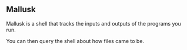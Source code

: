Mallusk
------

Mallusk is a shell that tracks the inputs and outputs of the programs you run. 

You can then query the shell about how files came to be.


